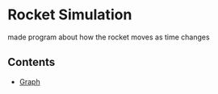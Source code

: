 # Rocket Simulation
made program about how the rocket moves as time changes

## Contents
- [Graph](graph.py)
